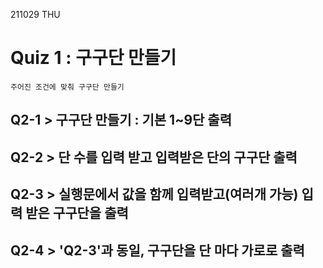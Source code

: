 211029 THU

# Quiz 1 : 구구단 만들기
	주어진 조건에 맞춰 구구단 만들기
## Q2-1 > 구구단 만들기 : 기본 1~9단 출력

## Q2-2 > 단 수를 입력 받고 입력받은 단의 구구단 출력 

## Q2-3 > 실행문에서 값을 함께 입력받고(여러개 가능) 입력 받은 구구단을 출력

## Q2-4 > 'Q2-3'과 동일, 구구단을 단 마다 가로로 출력
